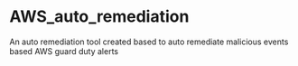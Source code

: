 # AWS_auto_remediation
An auto remediation tool created based to auto remediate malicious events based AWS guard duty alerts
